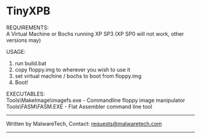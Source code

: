 TinyXPB
=======

REQUIREMENTS:  
A Virtual Machine or Bochs running XP SP3 (XP SP0 will not work, other versions may)


USAGE:  
1. run build.bat  
2. copy floppy.img to wherever you wish to use it  
4. set virtual machine / bochs to boot from floppy.img  
6. Boot!  


EXECUTABLES:  
Tools\MakeImage\imagefs.exe - Commandline floppy image manipulator  
Tools\FASM\FASM.EXE - Flat Assembler command line tool  
__________________________________________________________
Written by MalwareTech, Contact: requests@malwaretech.com
__________________________________________________________
